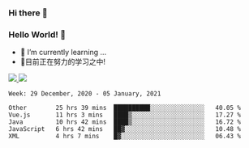 ### Hi there 👋
### Hello World! 🙌

- 🌱 I’m currently learning ...
- 📖目前正在努力的学习之中!

<a href="https://github.com/anuraghazra/github-readme-stats">
  <img src="https://github-readme-stats.vercel.app/api?username=keyboardWithDream&show_icons=true&repo=github-readme-stats" />
</a>
<a href="https://github.com/anuraghazra/convoychat">
  <img src="https://github-readme-stats.vercel.app/api/top-langs/?username=keyboardWithDream&layout=compact&repo=convoychat" />
</a>



<!--START_SECTION:waka-->
```text
Week: 29 December, 2020 - 05 January, 2021

Other        25 hrs 39 mins  ██████████░░░░░░░░░░░░░░░   40.05 % 
Vue.js       11 hrs 3 mins   ████▒░░░░░░░░░░░░░░░░░░░░   17.27 % 
Java         10 hrs 42 mins  ████▒░░░░░░░░░░░░░░░░░░░░   16.72 % 
JavaScript   6 hrs 42 mins   ██▓░░░░░░░░░░░░░░░░░░░░░░   10.48 % 
XML          4 hrs 7 mins    █▓░░░░░░░░░░░░░░░░░░░░░░░   06.43 % 
```
<!--END_SECTION:waka-->
